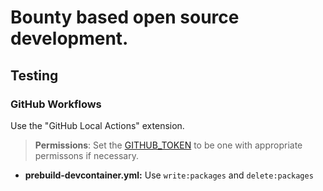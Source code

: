 # Bounty based open source development.

## Testing

### GitHub Workflows
Use the "GitHub Local Actions" extension. 

> **Permissions**: Set the [GITHUB_TOKEN](https://github.com/settings/tokens) to be one with appropriate permissons if necessary.

- **prebuild-devcontainer.yml:** Use `write:packages` and `delete:packages`
